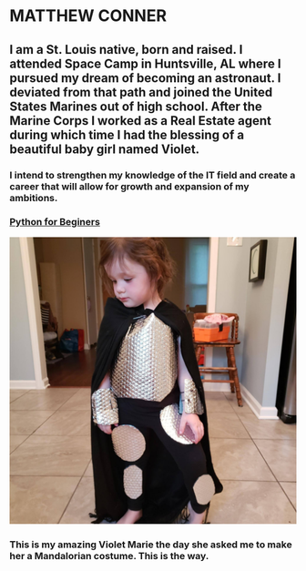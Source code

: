 # MATTHEW CONNER
## I am a St. Louis native, born and raised. I attended Space Camp in Huntsville, AL where I pursued my dream of becoming an astronaut. I deviated from that path and joined the United States Marines out of high school. After the Marine Corps I worked as a Real Estate agent during which time I had the blessing of a beautiful baby girl named Violet. 
### I intend to strengthen my knowledge of the IT field and create a career that will allow for growth and expansion of my ambitions. 
### [Python for Beginers](https://www.coursera.org/articles/what-is-python-used-for-a-beginners-guide-to-using-python)
![Alt text](<My Mandalorian.jpg>)
### This is my amazing Violet Marie the day she asked me to make her a Mandalorian costume. This is the way.